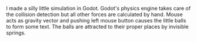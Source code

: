 I made a silly little simulation in Godot. Godot's physics engine takes care of the collision detection but all other forces are calculated by hand. Mouse acts as gravity vector and pushing left mouse button causes the little balls to form some text. The balls are attracted to their proper places by invisible springs.
